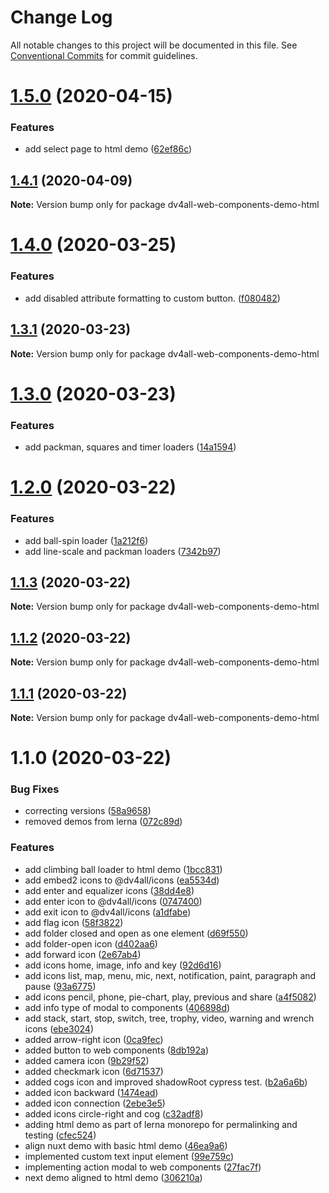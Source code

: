 # Change Log

All notable changes to this project will be documented in this file.
See [Conventional Commits](https://conventionalcommits.org) for commit guidelines.

# [1.5.0](https://github.com/dmijatovic/dv4all-wcp/compare/dv4all-web-components-demo-html@1.4.1...dv4all-web-components-demo-html@1.5.0) (2020-04-15)


### Features

* add select page to html demo ([62ef86c](https://github.com/dmijatovic/dv4all-wcp/commit/62ef86ca810439e9c4898e0d888abc3081eba04c))





## [1.4.1](https://github.com/dmijatovic/dv4all-wcp/compare/dv4all-web-components-demo-html@1.4.0...dv4all-web-components-demo-html@1.4.1) (2020-04-09)

**Note:** Version bump only for package dv4all-web-components-demo-html





# [1.4.0](https://github.com/dmijatovic/dv4all-wcp/compare/dv4all-web-components-demo-html@1.3.1...dv4all-web-components-demo-html@1.4.0) (2020-03-25)


### Features

* add disabled attribute formatting to custom button. ([f080482](https://github.com/dmijatovic/dv4all-wcp/commit/f080482eaf0520f0148659f70259084914f7733f))





## [1.3.1](https://github.com/dmijatovic/dv4all-wcp/compare/dv4all-web-components-demo-html@1.3.0...dv4all-web-components-demo-html@1.3.1) (2020-03-23)

**Note:** Version bump only for package dv4all-web-components-demo-html





# [1.3.0](https://github.com/dmijatovic/dv4all-wcp/compare/dv4all-web-components-demo-html@1.2.0...dv4all-web-components-demo-html@1.3.0) (2020-03-23)


### Features

* add packman, squares and timer loaders ([14a1594](https://github.com/dmijatovic/dv4all-wcp/commit/14a159466ec0a21b425dd1a7d98ceaf8a873fa3f))





# [1.2.0](https://github.com/dmijatovic/dv4all-wcp/compare/dv4all-web-components-demo-html@1.1.3...dv4all-web-components-demo-html@1.2.0) (2020-03-22)


### Features

* add ball-spin loader ([1a212f6](https://github.com/dmijatovic/dv4all-wcp/commit/1a212f645626b6ac1ac7246d1473cffa6bd41c55))
* add line-scale and packman loaders ([7342b97](https://github.com/dmijatovic/dv4all-wcp/commit/7342b97f1b5b20d248dabcb74a4843950a64bd7d))





## [1.1.3](https://github.com/dmijatovic/dv4all-wcp/compare/dv4all-web-components-demo-html@1.1.2...dv4all-web-components-demo-html@1.1.3) (2020-03-22)

**Note:** Version bump only for package dv4all-web-components-demo-html





## [1.1.2](https://github.com/dmijatovic/dv4all-wcp/compare/dv4all-web-components-demo-html@1.1.1...dv4all-web-components-demo-html@1.1.2) (2020-03-22)

**Note:** Version bump only for package dv4all-web-components-demo-html





## [1.1.1](https://github.com/dmijatovic/dv4all-wcp/compare/dv4all-web-components-demo-html@1.1.0...dv4all-web-components-demo-html@1.1.1) (2020-03-22)

**Note:** Version bump only for package dv4all-web-components-demo-html





# 1.1.0 (2020-03-22)


### Bug Fixes

* correcting versions ([58a9658](https://github.com/dmijatovic/dv4all-wcp/commit/58a9658f03644d45078beb2a61ef4cbf7be41c7c))
* removed demos from lerna ([072c89d](https://github.com/dmijatovic/dv4all-wcp/commit/072c89d6513a88702c4de68979e30451440f49f3))


### Features

* add climbing ball loader to html demo ([1bcc831](https://github.com/dmijatovic/dv4all-wcp/commit/1bcc83152c13848817dd79b2e299a0a529da432f))
* add embed2 icons to @dv4all/icons ([ea5534d](https://github.com/dmijatovic/dv4all-wcp/commit/ea5534d30e40f6a44aa06415227b6b32fd433af6))
* add enter and equalizer icons ([38dd4e8](https://github.com/dmijatovic/dv4all-wcp/commit/38dd4e8cab0ea1c2cd1a3cfb0d767f62cf85bf2c))
* add enter icon to @dv4all/icons ([0747400](https://github.com/dmijatovic/dv4all-wcp/commit/074740090cd8de7c788854efb85f3cb35de6ba4b))
* add exit icon to @dv4all/icons ([a1dfabe](https://github.com/dmijatovic/dv4all-wcp/commit/a1dfabe5a45b5416ef72e5a31f670532b399e353))
* add flag icon ([58f3822](https://github.com/dmijatovic/dv4all-wcp/commit/58f3822b987136bca2dc3c09078e94097f5034ac))
* add folder closed and open as one element ([d69f550](https://github.com/dmijatovic/dv4all-wcp/commit/d69f55056655b04cadc593de07b6cc8bc992a2fd))
* add folder-open icon ([d402aa6](https://github.com/dmijatovic/dv4all-wcp/commit/d402aa61defa5f83cdef2f3660e36f3a839b29ab))
* add forward icon ([2e67ab4](https://github.com/dmijatovic/dv4all-wcp/commit/2e67ab4ed962b770f0b04f1769d169509251dac3))
* add icons home, image, info and key ([92d6d16](https://github.com/dmijatovic/dv4all-wcp/commit/92d6d161984e9f4725e0e270f441af2c3a4fc2c6))
* add icons list, map, menu, mic, next, notification, paint, paragraph and pause ([93a6775](https://github.com/dmijatovic/dv4all-wcp/commit/93a67753becca28368d244529cb98ca83a27021c))
* add icons pencil, phone, pie-chart, play, previous and share ([a4f5082](https://github.com/dmijatovic/dv4all-wcp/commit/a4f50823ca3fa93b2e4bb104818e3423e5705409))
* add info type of modal to components ([406898d](https://github.com/dmijatovic/dv4all-wcp/commit/406898dd7cbfc639f309926855039e82b4dd4136))
* add stack, start, stop, switch, tree, trophy, video, warning and wrench icons ([ebe3024](https://github.com/dmijatovic/dv4all-wcp/commit/ebe3024678bc5accdc5c2862cf9bb7dfa1d21f1c))
* added arrow-right icon ([0ca9fec](https://github.com/dmijatovic/dv4all-wcp/commit/0ca9fec6b170bd9a6263348a635025565bc8dab9))
* added button to web components ([8db192a](https://github.com/dmijatovic/dv4all-wcp/commit/8db192a2479da07b461715d1b6311f2f1b4ab611))
* added camera icon ([9b29f52](https://github.com/dmijatovic/dv4all-wcp/commit/9b29f5209d104845de5f370410e0a42a4e9bc335))
* added checkmark icon ([6d71537](https://github.com/dmijatovic/dv4all-wcp/commit/6d71537d68d575d185588279fb17713bae5cf2d6))
* added cogs icon and improved shadowRoot cypress test. ([b2a6a6b](https://github.com/dmijatovic/dv4all-wcp/commit/b2a6a6b766aeea6cc97263cbe8174ccc2f906357))
* added icon backward ([1474ead](https://github.com/dmijatovic/dv4all-wcp/commit/1474eade14dbcef7e32ae48b94b819248fef38ec))
* added icon connection ([2ebe3e5](https://github.com/dmijatovic/dv4all-wcp/commit/2ebe3e5a27894927c9277b51210871c55582d32a))
* added icons circle-right and cog ([c32adf8](https://github.com/dmijatovic/dv4all-wcp/commit/c32adf8045e0051449f3003abe5f1615999c0755))
* adding html demo as part of lerna monorepo for permalinking and testing ([cfec524](https://github.com/dmijatovic/dv4all-wcp/commit/cfec524e5ea8ae120cdf1c65c0bc6bbe2c054bdb))
* align nuxt demo with basic html demo ([46ea9a6](https://github.com/dmijatovic/dv4all-wcp/commit/46ea9a6dacd3ec67710e00c6acba359885c71670))
* implemented custom text input element ([99e759c](https://github.com/dmijatovic/dv4all-wcp/commit/99e759c4f4772745f546af49fcf59285a280e0b3))
* implementing action modal to web components ([27fac7f](https://github.com/dmijatovic/dv4all-wcp/commit/27fac7f910b41e1898310402f433eee48230b031))
* next demo aligned to html demo ([306210a](https://github.com/dmijatovic/dv4all-wcp/commit/306210a06c12bc5cc378b16733a0b1eae51f5b7c))
